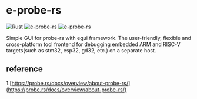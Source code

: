 # e-probe-rs

[![Rust](https://github.com/Joker2770/e-probe-rs/actions/workflows/rust.yml/badge.svg)](https://github.com/Joker2770/e-probe-rs/actions/workflows/rust.yml)
[![e-probe-rs](https://snapcraft.io/e-probe-rs/badge.svg)](https://snapcraft.io/e-probe-rs)
[![e-probe-rs](https://snapcraft.io/e-probe-rs/trending.svg?name=0)](https://snapcraft.io/e-probe-rs)

Simple GUI for probe-rs with egui framework.
The user-friendly, flexible and cross-platform tool frontend for debugging
embedded ARM and RISC-V targets(such as stm32, esp32, gd32, etc.) on a separate host.

## reference

1.[https://probe.rs/docs/overview/about-probe-rs/](https://probe.rs/docs/overview/about-probe-rs/)
